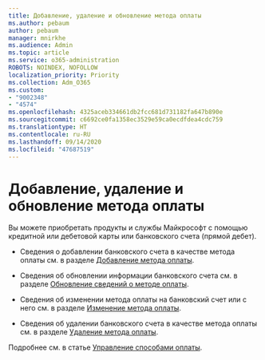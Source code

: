 ```yaml
---
title: Добавление, удаление и обновление метода оплаты
ms.author: pebaum
author: pebaum
manager: mnirkhe
ms.audience: Admin
ms.topic: article
ms.service: o365-administration
ROBOTS: NOINDEX, NOFOLLOW
localization_priority: Priority
ms.collection: Adm_O365
ms.custom:
- "9002348"
- "4574"
ms.openlocfilehash: 4325aceb334661db2fcc681d731182fa647b890e
ms.sourcegitcommit: c6692ce0fa1358ec3529e59ca0ecdfdea4cdc759
ms.translationtype: HT
ms.contentlocale: ru-RU
ms.lasthandoff: 09/14/2020
ms.locfileid: "47687519"
---
```

# <a name="add-update-or-remove-payment-method"></a>Добавление, удаление и обновление метода оплаты

Вы можете приобретать продукты и службы Майкрософт с помощью кредитной или дебетовой карты или банковского счета (прямой дебет).

- Сведения о добавлении банковского счета в качестве метода оплаты см. в разделе [Добавление метода оплаты](https://docs.microsoft.com/microsoft-365/commerce/billing-and-payments/manage-payment-methods#add-a-payment-method).

- Сведения об обновлении информации банковского счета см. в разделе [Обновление сведений о методе оплаты](https://docs.microsoft.com/microsoft-365/commerce/billing-and-payments/manage-payment-methods#update-payment-method-details).

- Сведения об изменении метода оплаты на банковский счет или с него см. в разделе [Изменение метода оплаты](https://docs.microsoft.com/microsoft-365/commerce/billing-and-payments/manage-payment-methods#replace-a-payment-method).

- Сведения об удалении банковского счета в качестве метода оплаты см. в разделе [Удаление метода оплаты](https://docs.microsoft.com/microsoft-365/commerce/billing-and-payments/manage-payment-methods#delete-a-payment-method).

Подробнее см. в статье [Управление способами оплаты](https://docs.microsoft.com/microsoft-365/commerce/billing-and-payments/manage-payment-methods).

